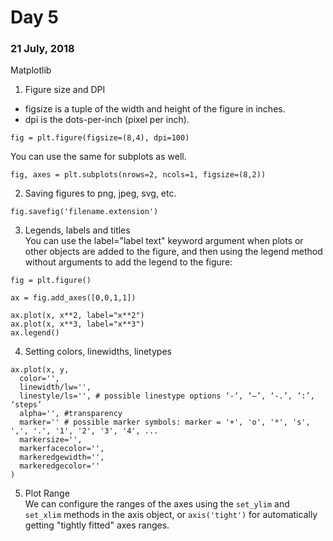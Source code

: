 # Day 5
### 21 July, 2018

Matplotlib
1. Figure size and DPI  
  * figsize is a tuple of the width and height of the figure in inches.  
  * dpi is the dots-per-inch (pixel per inch).  
  ```
  fig = plt.figure(figsize=(8,4), dpi=100)
  ```

  You can use the same for subplots as well.
  ```
  fig, axes = plt.subplots(nrows=2, ncols=1, figsize=(8,2))
  ```

2. Saving figures to png, jpeg, svg, etc.  
  ```
  fig.savefig('filename.extension')
  ```

3. Legends, labels and titles  
  You can use the label="label text" keyword argument when plots or other objects are added to the figure, and then using the legend method without arguments to add the legend to the figure:
  ```
  fig = plt.figure()

  ax = fig.add_axes([0,0,1,1])

  ax.plot(x, x**2, label="x**2")
  ax.plot(x, x**3, label="x**3")
  ax.legend()
  ```

4. Setting colors, linewidths, linetypes  
  ```
  ax.plot(x, y,
    color='',
    linewidth/lw='',
    linestyle/ls='', # possible linestype options ‘-‘, ‘–’, ‘-.’, ‘:’, ‘steps’
    alpha='', #transparency
    marker='' # possible marker symbols: marker = '+', 'o', '*', 's', ',', '.', '1', '2', '3', '4', ...
    markersize='',
    markerfacecolor='',
    markeredgewidth='',
    markeredgecolor=''
  )
  ```

5. Plot Range  
  We can configure the ranges of the axes using the ```set_ylim``` and ```set_xlim``` methods in the axis object, or ```axis('tight')``` for automatically getting "tightly fitted" axes ranges.